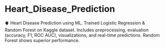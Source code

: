 # Heart_Disease_Prediction
🫀 Heart Disease Prediction using ML. Trained Logistic Regression &amp; Random Forest on Kaggle dataset. Includes preprocessing, evaluation (accuracy, F1, ROC AUC), visualizations, and real-time predictions. Random Forest shows superior performance.
